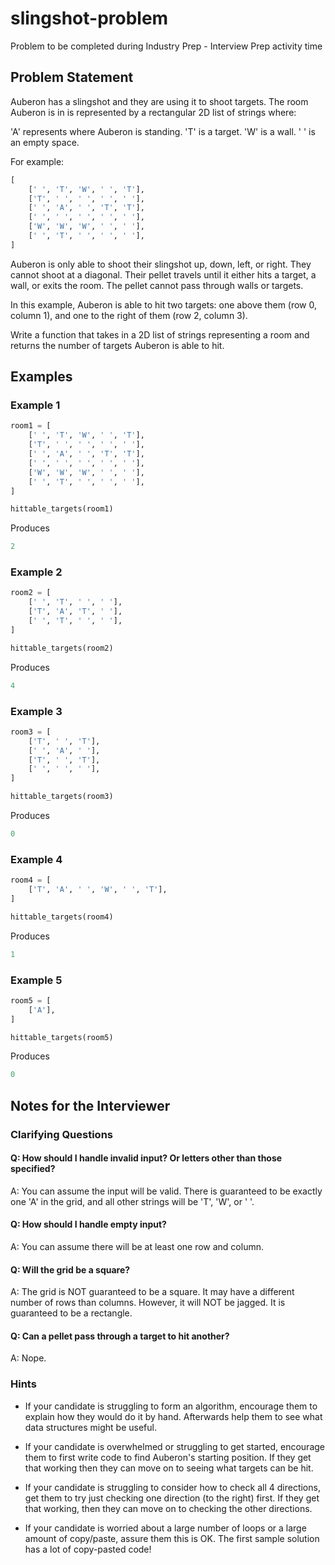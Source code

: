 # slingshot-problem
Problem to be completed during Industry Prep - Interview Prep activity time

## Problem Statement

Auberon has a slingshot and they are using it to shoot targets. The room Auberon is in is represented by a rectangular 2D list of strings where:

'A' represents where Auberon is standing.
'T' is a target.
'W' is a wall.
' ' is an empty space.

For example:
```py
[
    [' ', 'T', 'W', ' ', 'T'],
    ['T', ' ', ' ', ' ', ' '],
    [' ', 'A', ' ', 'T', 'T'],
    [' ', ' ', ' ', ' ', ' '],
    ['W', 'W', 'W', ' ', ' '],
    [' ', 'T', ' ', ' ', ' '],
]
```

Auberon is only able to shoot their slingshot up, down, left, or right. They cannot shoot at a diagonal. Their pellet travels until it either hits a target, a wall, or exits the room. The pellet cannot pass through walls or targets.

In this example, Auberon is able to hit two targets: one above them (row 0, column 1), and one to the right of them (row 2, column 3).

Write a function that takes in a 2D list of strings representing a room and returns the number of targets Auberon is able to hit.

## Examples

### Example 1
```py
room1 = [
    [' ', 'T', 'W', ' ', 'T'],
    ['T', ' ', ' ', ' ', ' '],
    [' ', 'A', ' ', 'T', 'T'],
    [' ', ' ', ' ', ' ', ' '],
    ['W', 'W', 'W', ' ', ' '],
    [' ', 'T', ' ', ' ', ' '],
]

hittable_targets(room1)
```
Produces
```py
2
```

### Example 2
```py
room2 = [
    [' ', 'T', ' ', ' '],
    ['T', 'A', 'T', ' '],
    [' ', 'T', ' ', ' '],
]

hittable_targets(room2)
```
Produces
```py
4
```

### Example 3
```py
room3 = [
    ['T', ' ', 'T'],
    [' ', 'A', ' '],
    ['T', ' ', 'T'],
    [' ', ' ', ' '],
]

hittable_targets(room3)
```
Produces
```py
0
```

### Example 4
```py
room4 = [
    ['T', 'A', ' ', 'W', ' ', 'T'],
]

hittable_targets(room4)
```
Produces
```py
1
```

### Example 5
```py
room5 = [
    ['A'],
]

hittable_targets(room5)
```
Produces
```py
0
```

## Notes for the Interviewer

### Clarifying Questions

#### Q: How should I handle invalid input? Or letters other than those specified?
A: You can assume the input will be valid. There is guaranteed to be exactly one 'A' in the grid, and all other strings will be 'T', 'W', or ' '.

#### Q: How should I handle empty input?
A: You can assume there will be at least one row and column.

#### Q: Will the grid be a square?
A: The grid is NOT guaranteed to be a square. It may have a different number of rows than columns. However, it will NOT be jagged. It is guaranteed to be a rectangle.

#### Q: Can a pellet pass through a target to hit another? 
A: Nope.

### Hints

- If your candidate is struggling to form an algorithm, encourage them to explain how they would do it by hand. Afterwards help them to see what data structures might be useful.

- If your candidate is overwhelmed or struggling to get started, encourage them to first write code to find Auberon's starting position. If they get that working then they can move on to seeing what targets can be hit.

- If your candidate is struggling to consider how to check all 4 directions, get them to try just checking one direction (to the right) first. If they get that working, then they can move on to checking the other directions.

- If your candidate is worried about a large number of loops or a large amount of copy/paste, assure them this is OK. The first sample solution has a lot of copy-pasted code!
